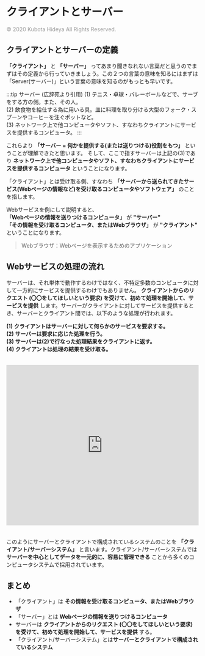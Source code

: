 # クライアントとサーバー
<p style="margin-top:6px !important;color: #999">© 2020 Kubota Hideya All Rights Reserved. </p>

## クライアントとサーバーの定義
**「クライアント」** と **「サーバー」** ってあまり聞きなれない言葉だと思うのでまずはその定義から行っていきましょう。この２つの言葉の意味を知るにはまずは「Server(サーバー)」という言葉の意味を知るのがもっとも早いです。

:::tip サーバー (広辞苑より引用)
(1) テニス・卓球・バレーボールなどで、サーブをする方の側。また、その人。<br>
(2) 飲食物を給仕する為に用いる具。皿に料理を取り分ける大型のフォーク・スプーンやコーヒーを注ぐポットなど。<br>
(3) ネットワーク上で他コンピュータやソフト、すなわちクライアントにサービスを提供するコンピュータ。
:::

これらより **「サーバー = 何かを提供する(または送りつける)役割をもつ」** ということが理解できたと思います。
そして、ここで指すサーバーは上記の(3)であり **ネットワーク上で他コンピュータやソフト、すなわちクライアントにサービスを提供するコンピュータ** ということになります。

「クライアント」とは受け取る側、すなわち **「サーバーから送られてきたサービス(Webページの情報など)を受け取るコンピュータやソフトウェア」** のことを指します。

Webサービスを例にして説明すると、<br>
**「Webページの情報を送りつけるコンピュータ」** が **"サーバー"** <br>
**「その情報を受け取るコンピュータ、またはWebブラウザ」** が **"クライアント"** <br>
ということになります。

> Webブラウザ：Webページを表示するためのアプリケーション

## Webサービスの処理の流れ
サーバーは、それ単体で動作するわけではなく、不特定多数のコンピュータに対して一方的にサービスを提供するわけでもありません。
**クライアントからのリクエスト (〇〇をしてほしいという要求) を受けて、初めて処理を開始して、サービスを提供** します。サーバーがクライアントに対してサービスを提供するとき、サーバーとクライアント間では、以下のような処理が行われます。

**(1) クライアントはサーバーに対して何らかのサービスを要求する。**<br>
**(2) サーバーは要求に応じた処理を行う。**<br>
**(3) サーバーは(2)で行なった処理結果をクライアントに返す。**<br>
**(4) クライアントは処理の結果を受け取る。**<br>

<iframe src="https://docs.google.com/presentation/d/e/2PACX-1vQyKdYFcL2kb5LVNUQcDDosfwMCHs7kKPuJtvDPGU2xkqcwHv9nblcY1lstEWaE3wS92dcUG2MbfzyY/embed?start=false&loop=false&delayms=30000" frameborder="0" allowfullscreen="true" mozallowfullscreen="true" webkitallowfullscreen="true" style="margin:18px 0;width: 100%; height:420px;"></iframe>

このようにサーバーとクライアントで構成されているシステムのことを **「クライアント/サーバーシステム」** と言います。クライアント/サーバーシステムでは**サーバーを中心としてデータを一元的に、容易に管理できる** ことから多くのコンピュータシステムで採用されています。

## まとめ
- 「クライアント」は **その情報を受け取るコンピュータ、またはWebブラウザ**
- 「サーバー」とは **Webページの情報を送りつけるコンピュータ**
- サーバーは **クライアントからのリクエスト (〇〇をしてほしいという要求) を受けて、初めて処理を開始して、サービスを提供** する。
- 「クライアント/サーバーシステム」とは**サーバーとクライアントで構成されているシステム** 